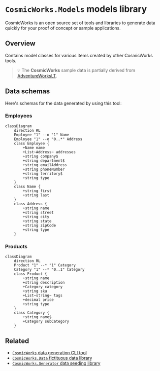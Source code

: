 # ``CosmicWorks.Models`` models library

CosmicWorks is an open source set of tools and libraries to generate data quickly for your proof of concept or sample applications.

## Overview

Contains model classes for various items created by other CosmicWorks tools.

> 💡 The **CosmicWorks** sample data is partially derived from [AdventureWorksLT](https://github.com/microsoft/sql-server-samples/tree/master/samples/databases/adventure-works).

## Data schemas

Here's schemas for the data generated by using this tool:

### Employees

```mermaid
classDiagram
    direction RL
    Employee "1" --o "1" Name
    Employee "1" --o "0..*" Address
    class Employee {
        +Name name
        +List~Address~ addresses
        +string company$
        +string department$
        +string emailAddress
        +string phoneNumber
        +string territory$
        +string type
    }
    class Name {
        +string first
        +string last
    }
    class Address {
        +string name
        +string street
        +string city
        +string state
        +string zipCode
        +string type
    }
```

### Products

```mermaid
classDiagram
    direction RL
    Product "1" --* "1" Category
    Category "1" --* "0..1" Category
    class Product {
        +string name
        +string description
        +Category category
        +string sku
        +List~string~ tags
        +decimal price
        +string type
    }
    class Category {
        +string name$
        +Category subCategory
    }
```

## Related

- [``CosmicWorks`` data generation CLI tool](https://www.nuget.org/packages/cosmicworks)
- [``CosmicWorks.Data`` fictituous data library](https://www.nuget.org/packages/cosmicworks.data)
- [``CosmicWorks.Generator`` data seeding library](https://www.nuget.org/packages/cosmicworks.generator)
